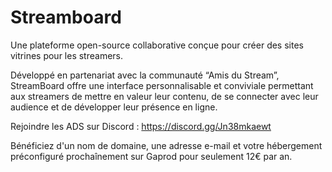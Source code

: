 # Streamboard

Une plateforme open-source collaborative conçue pour créer des sites vitrines pour les streamers. 

Développé en partenariat avec la communauté “Amis du Stream”, StreamBoard offre une interface personnalisable et conviviale permettant aux streamers de mettre en valeur leur contenu, de se connecter avec leur audience et de développer leur présence en ligne.

Rejoindre les ADS sur Discord : https://discord.gg/Jn38mkaewt

Bénéficiez d'un nom de domaine, une adresse e-mail et votre hébergement préconfiguré prochaînement sur Gaprod pour seulement 12€ par an. 
